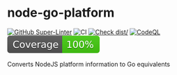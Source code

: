 # node-go-platform

[![GitHub Super-Linter](https://github.com/amdprophet/node-go-platform/actions/workflows/linter.yml/badge.svg)](https://github.com/super-linter/super-linter)
![CI](https://github.com/amdprophet/node-go-platform/actions/workflows/ci.yml/badge.svg)
[![Check dist/](https://github.com/amdprophet/node-go-platform/actions/workflows/check-dist.yml/badge.svg)](https://github.com/amdprophet/node-go-platform/actions/workflows/check-dist.yml)
[![CodeQL](https://github.com/amdprophet/node-go-platform/actions/workflows/codeql-analysis.yml/badge.svg)](https://github.com/node-go-platform/actions/workflows/codeql-analysis.yml)
[![Coverage](./badges/coverage.svg)](./badges/coverage.svg)

Converts NodeJS platform information to Go equivalents
